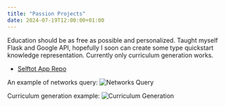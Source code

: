 ```yaml
---
title: "Passion Projects"
date: 2024-07-19T12:00:00+01:00
---
```


Education should be as free as possible and personalized. Taught myself Flask and Google API, hopefully I soon can create some type quickstart knowledge representation. Currently only curriculum generation works.

- [Selftot App Repo](https://github.com/yao-creative/selftot)

An example of networks query:
![Networks Query](/images/projects/selftot/query-networks.jpg)

Curriculum generation example:
![Curriculum Generation](/images/projects/selftot/curriculum-networks.jpg)
